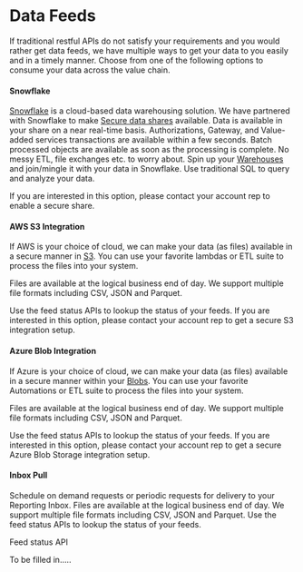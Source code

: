 # Data Feeds

If traditional restful APIs do not satisfy your requirements and you would rather get data feeds, we have multiple ways to get your data to you easily and in a timely manner. Choose from one of the following options to consume your data across the value chain.
 
#### Snowflake

[Snowflake](https://www.snowflake.com) is a cloud-based data warehousing solution. We have partnered with Snowflake to make [Secure data shares](https://www.snowflake.com/workloads/data-sharing) available. Data is available in your share on a near real-time basis. Authorizations, Gateway, and Value-added services transactions are available within a few seconds. Batch processed objects are available as soon as the processing is complete. No messy ETL, file exchanges etc. to worry about. Spin up your [Warehouses](https://www.snowflake.com/workloads/data-warehouse-modernization) and join/mingle it with your data in Snowflake. Use traditional SQL to query and analyze your data.
 
If you are interested in this option, please contact your account rep to enable a secure share.
 
#### AWS S3 Integration
 
If AWS is your choice of cloud, we can make your data (as files) available in a secure manner in [S3](https://aws.amazon.com/s3). You can use your favorite lambdas or ETL suite to process the files into your system.
 
Files are available at the logical business end of day. We support multiple file formats including CSV, JSON and Parquet.
 
Use the feed status APIs to lookup the status of your feeds.
If you are interested in this option, please contact your account rep to get a secure S3 integration setup.
 
#### Azure Blob Integration
 
If Azure is your choice of cloud, we can make your data (as files) available in a secure manner within your [Blobs](https://azure.microsoft.com/en-us/services/storage/blobs). You can use your favorite Automations or ETL suite to process the files into your system.
 
Files are available at the logical business end of day. We support multiple file formats including CSV, JSON and Parquet.
 
Use the feed status APIs to lookup the status of your feeds.
If you are interested in this option, please contact your account rep to get a secure Azure Blob Storage integration setup.
 
#### Inbox Pull
 
Schedule on demand requests or periodic requests for delivery to your Reporting Inbox. Files are available at the logical business end of day. We support multiple file formats including CSV, JSON and Parquet. Use the feed status APIs to lookup the status of your feeds.
 
 
Feed status API
 
To be filled in…..
